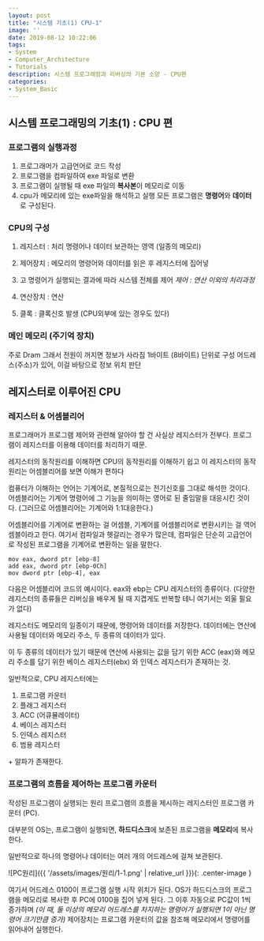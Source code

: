 ```yaml
---
layout: post
title: "시스템 기초(1) CPU-1"
image: ''
date: 2019-08-12 10:22:06
tags: 
- System
- Computer_Architecture
- Tutorials
description: 시스템 프로그래밍과 리버싱의 기본 소양 - CPU편
categories:
- System_Basic
---
```


## 시스템 프로그래밍의 기초(1) : CPU 편

### 프로그램의 실행과정
1. 프로그래머가 고급언어로 코드 작성
2. 프로그램을 컴파일하여 exe 파일로 변환
3. 프로그램이 실행될 때 exe 파일의 **복사본**이 메모리로 이동
4. cpu가 메모리에 있는 exe파일을 해석하고 실행
모든 프로그램은 **명령어**와 **데이터**로 구성된다.

### CPU의 구성 
1. 레지스터 : 처리 명령어나 데이터 보관하는 영역 (일종의 메모리)

2. 제어장치 :  메모리의 명령어와 데이터를 읽은 후 레지스터에 집어넣
3. 고 명령어가 실행되는 결과에 따라 시스템 전체를 제어
*제어 : 연산 이외의 처리과정*
4. 연산장치 : 연산

5. 클록 : 클록신호 발생 (CPU외부에 있는 경우도 있다)

### 메인 메모리 (주기억 장치)

주로 Dram
그래서 전원이 꺼지면 정보가 사라짐
1바이트 (8바이트) 단위로 구성
어드레스(주소)가 있어, 이걸 바탕으로 정보 위치 판단

## 레지스터로 이루어진 CPU

### 레지스터 & 어셈블리어

프로그래머가 프로그램 제어와 관련해 알아야 할 건 사실상 레지스터가 전부다. 프로그램이 레지스터를 이용해 데이터를 처리하기 때문.

레지스터의 동작원리를 이해하면 CPU의 동작원리를 이해하기 쉽고
이 레지스터의 동작원리는 어셈블리어를 보면 이해가 편하다

컴퓨터가 이해하는 언어는 기계어로, 본질적으로는 전기신호를 그대로 해석한 것이다. 어셈블리어는 기계어 명령어에 그 기능을 의미하는 영어로 된 줄임말을 대응시킨 것이다. (그러므로 어셈블리어는 기계어와 1:1대응한다.)

어셈블리어를 기계어로 변환하는 걸 어셈블,
기계어를 어셈블리어로 변환시키는 걸 역어셈블이라고 한다.
여기서 컴파일과 헷갈리는 경우가 많은데, 
컴파일은 단순히 고급언어로 작성된 프로그램을 기계어로 변환하는 일을 말한다.

    mov eax, dword ptr [ebp-8]
    add eax, dword ptr [ebp-0Ch]
    mov dword ptr [ebp-4], eax

다음은 어셈블리어 코드의 예시이다.
eax와 ebp는 CPU 레지스터의 종류이다. (다양한 레지스터의 종류들은 리버싱을 배우게 될 때 지겹게도 반복할 테니 여기서는 외울 필요가 없다)

레지스터도 메모리의 일종이기 때문에, 명령어와 데이터를 저장한다. 데이터에는 연산에 사용될 데이터와 메모리 주소, 두 종류의 데이터가 있다.

이 두 종류의 데이터가 있기 때문에 연산에 사용되는 값을 담기 위한 ACC (eax)와 메모리 주소를 담기 위한 베이스 레지스터(ebx) 와 인덱스 레지스터가 존재하는 것.

일반적으로, CPU 레지스터에는 
1. 프로그램 카운터 
2. 플래그 레지스터 
3. ACC (어큐뮬레이터) 
4. 베이스 레지스터 
5. 인덱스 레지스터 
6. 범용 레지스터 

\+ 알파가 존재한다.

### 프로그램의 흐름을 제어하는 프로그램 카운터

작성된 프로그램이 실행되는 원리
프로그램의 흐름을 제시하는 레지스터인 프로그램 카운터 (PC).

대부분의 OS는, 프로그램이 실행되면, **하드디스크**에 보존된 프로그램을 **메모리**에 복사한다.

일반적으로 하나의 명령어나 데이터는 여러 개의 어드레스에 걸쳐 보관된다.

![PC원리]({{ '/assets/images/원리/1-1.png' | relative_url }}){: .center-image }

여기서 어드레스 0100이 프로그램 실행 시작 위치가 된다.
OS가 하드디스크의 프로그램을 메모리로 복사한 후 PC에 0100을 집어 넣게 된다. 그 이후 자동으로 PC값이 1씩 증가하며 
*(이 때, 둘 이상의 메모리 어드레스를 차지하는 명령어가 실행되면 1이 아닌 명령어 크기만큼 증가)* 
제어장치는 프로그램 카운터의 값을 참조해 메모리에서 명령어를 읽어내어 실행한다.